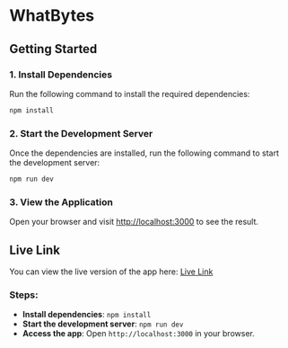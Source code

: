 # WhatBytes

## Getting Started

### 1. Install Dependencies

Run the following command to install the required dependencies:

```bash
npm install
```

### 2. Start the Development Server

Once the dependencies are installed, run the following command to start the development server:

```bash
npm run dev
```

### 3. View the Application

Open your browser and visit [http://localhost:3000](http://localhost:3000) to see the result.

## Live Link

You can view the live version of the app here: [Live Link](https://whatbytes-ui.vercel.app/skill-test) 


### Steps:
- **Install dependencies**: `npm install`
- **Start the development server**: `npm run dev`
- **Access the app**: Open `http://localhost:3000` in your browser.

